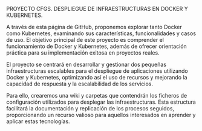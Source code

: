 PROYECTO CFGS. DESPLIEGUE DE INFRAESTRUCTURAS EN DOCKER Y KUBERNETES.

A través de esta página de GitHub, proponemos explorar tanto Docker como Kubernetes, examinando sus características, funcionalidades y casos de uso. El objetivo principal de este proyecto es comprender el funcionamiento de Docker y Kubernetes, además de ofrecer orientación práctica para su implementación exitosa en proyectos reales.

El proyecto se centrará en desarrollar y gestionar dos pequeñas infraestructuras escalables para el despliegue de aplicaciones utilizando Docker y Kubernetes, optimizando así el uso de recursos y mejorando la capacidad de respuesta y la escalabilidad de los servicios.

Para ello, crearemos una wiki y carpetas que contendrán los ficheros de configuración utilizados para desplegar las infraestructuras. Esta estructura facilitará la documentación y replicación de los procesos seguidos, proporcionando un recurso valioso para aquellos interesados en aprender y aplicar estas tecnologías.
